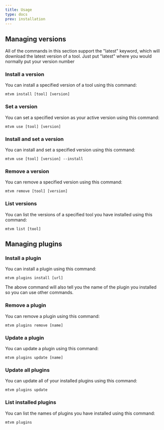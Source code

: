 ```yaml
---
title: Usage
type: docs
prev: installation
---
```

## Managing versions

All of the commands in this section support the "latest" keyword, which will download the latest version of a tool. Just put "latest" where you would normally put your version number

### Install a version

You can install a specified version of a tool using this command:

```shell
mtvm install [tool] [version]
```

### Set a version

You can set a specified version as your active version using this command:

```shell
mtvm use [tool] [version]
```

### Install and set a version

You can install and set a specified version using this command:

```shell
mtvm use [tool] [version] --install
```

### Remove a version

You can remove a specified version using this command:

```shell
mtvm remove [tool] [version]
```

### List versions

You can list the versions of a specified tool you have installed using this command:

```shell
mtvm list [tool]
```

## Managing plugins

### Install a plugin

You can install a plugin using this command:

```shell
mtvm plugins install [url]
```

The above command will also tell you the name of the plugin you installed so you can use other commands.

### Remove a plugin

You can remove a plugin using this command:

```shell
mtvm plugins remove [name]
```

### Update a plugin

You can update a plugin using this command:

```shell
mtvm plugins update [name]
```

### Update all plugins

You can update all of your installed plugins using this command:

```shell
mtvm plugins update
```

### List installed plugins

You can list the names of plugins you have installed using this command:

```shell
mtvm plugins
```
